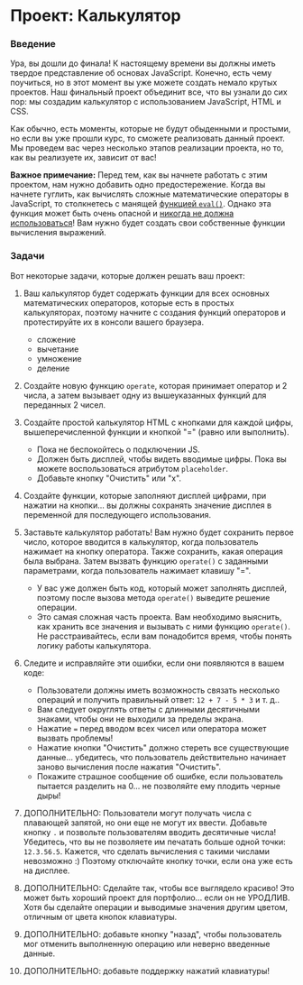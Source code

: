 # Проект: Калькулятор

### Введение

Ура, вы дошли до финала! К настоящему времени вы должны иметь твердое представление об основах JavaScript. Конечно, есть чему поучиться, но в этот момент вы уже можете создать немало крутых проектов. Наш финальный проект объединит все, что вы узнали до сих пор: мы создадим калькулятор с использованием JavaScript, HTML и CSS.

Как обычно, есть моменты, которые не будут обыденными и простыми, но если вы уже прошли курс, то сможете реализовать данный проект. Мы проведем вас через несколько этапов реализации проекта, но то, как вы реализуете их, зависит от вас!

**Важное примечание:** Перед тем, как вы начнете работать с этим проектом, нам нужно добавить одно предостережение. Когда вы начнете гуглить, как вычислять сложные математические операторы в JavaScript, то столкнетесь с манящей [функцией `eval()`](https://developer.mozilla.org/ru/docs/Web/JavaScript/Reference/Global_Objects/eval). Однако эта функция может быть очень опасной и [никогда не должна использоваться](https://developer.mozilla.org/ru/docs/Web/JavaScript/Reference/Global_Objects/eval#%D0%9D%D0%B5_%D0%B8%D1%81%D0%BF%D0%BE%D0%BB%D1%8C%D0%B7%D1%83%D0%B9%D1%82%D0%B5_eval_%D0%B1%D0%B5%D0%B7_%D0%BD%D0%B5%D0%BE%D0%B1%D1%85%D0%BE%D0%B4%D0%B8%D0%BC%D0%BE%D1%81%D1%82%D0%B8!)! Вам нужно будет создать свои собственные функции вычисления выражений.

### Задачи

Вот некоторые задачи, которые должен решать ваш проект:

1. Ваш калькулятор будет содержать функции для всех основных математических операторов, которые есть в простых калькуляторах, поэтому начните с создания функций операторов и протестируйте их в консоли вашего браузера.
   - сложение
   - вычетание
   - умножение
   - деление

2. Создайте новую функцию `operate`, которая принимает оператор и 2 числа, а затем вызывает одну из вышеуказанных функций для переданных 2 чисел.

3. Создайте простой калькулятор HTML с кнопками для каждой цифры, вышеперечисленной функции и кнопкой "=" (равно или выполнить).
   - Пока не беспокойтесь о подключении JS.
   - Должен быть дисплей, чтобы видеть вводимые цифры. Пока вы можете воспользоваться атрибутом `placeholder`.
   - Добавьте кнопку "Очистить" или "x".

4. Создайте функции, которые заполняют дисплей цифрами, при нажатии на кнопки... вы должны сохранять значение дисплея в переменной для последующего использования.


5. Заставьте калькулятор работать! Вам нужно будет сохранить первое число, которое вводится в калькулятор, когда пользователь нажимает на кнопку оператора. Также сохранить, какая операция была выбрана. Затем вызвать функцию `operate()` с заданными параметрами, когда пользователь нажимает клавишу "=".
   - У вас уже должен быть код, который может заполнять дисплей, поэтому после вызова метода `operate()` выведите решение операции.
   - Это самая сложная часть проекта. Вам необходимо выяснить, как хранить все значения и вызывать с ними функцию `operate()`. Не расстраивайтесь, если вам понадобится время, чтобы понять логику работы калькулятора.


6. Следите и исправляйте эти ошибки, если они появляются в вашем коде:
   - Пользователи должны иметь возможность связать несколько операций и получить правильный ответ: `12 + 7 - 5 * 3` и т. д..
   - Вам следует округлять ответы с длинными десятичными знаками, чтобы они не выходили за пределы экрана.
   - Нажатие `=` перед вводом всех чисел или оператора может вызвать проблемы!
   - Нажатие кнопки "Очистить" должно стереть все существующие данные... убедитесь, что пользователь действительно начинает заново вычисления после нажатия "Очистить".
   - Покажите страшное сообщение об ошибке, если пользователь пытается разделить на 0... не позволяйте ему плодить черные дыры!

7. ДОПОЛНИТЕЛЬНО: Пользователи могут получать числа с плавающей запятой, но они еще не могут их ввести. Добавьте кнопку `.` и позвольте пользователям вводить десятичные числа! Убедитесь, что вы не позволяете им печатать больше одной точки: `12.3.56.5`. Кажется, что сделать вычисления с такими числами невозможно :) Поэтому отключайте кнопку точки, если она уже есть на дисплее.


8. ДОПОЛНИТЕЛЬНО: Сделайте так, чтобы все выглядело красиво! Это может быть хороший проект для портфолио... если он не УРОДЛИВ. Хотя бы сделайте операции и выводимые значения другим цветом, отличным от цвета кнопок клавиатуры.

9.  ДОПОЛНИТЕЛЬНО: добавьте кнопку "назад", чтобы пользователь мог отменить выполненную операцию или неверно введенные данные.

10. ДОПОЛНИТЕЛЬНО: добавьте поддержку нажатий клавиатуры!
